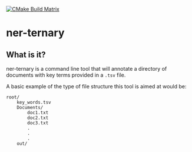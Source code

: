 [![CMake Build Matrix](https://github.com/CosyOranges/ner-ternary/actions/workflows/cicd.yml/badge.svg)](https://github.com/CosyOranges/ner-ternary/actions/workflows/cicd.yml)
# ner-ternary
## What is it?
ner-ternary is a command line tool that will annotate a directory of documents with key terms provided in a `.tsv` file.

A basic example of the type of file structure this tool is aimed at would be:
```
root/
    key_words.tsv
    Documents/
        doc1.txt
        doc2.txt
        doc3.txt
        .
        .
        .
    out/
```

